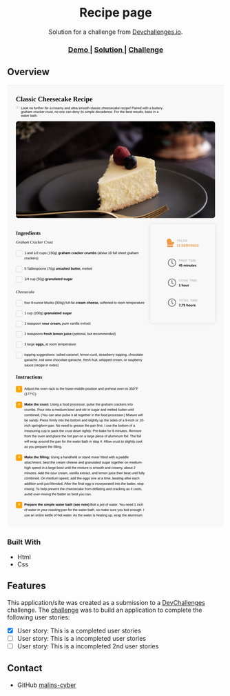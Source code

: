 
<h1 align="center">Recipe page</h1>

<div align="center">
   Solution for a challenge from  <a href="http://devchallenges.io" target="_blank">Devchallenges.io</a>.
</div>

<div align="center">
  <h3>
    <a href="https://recipe-pages.herokuapp.com">
      Demo
    </a>
    <span> | </span>
    <a href="https://github.com/malins-cyber/recipe-page">
      Solution
    </a>
    <span> | </span>
    <a href="http://devchallenges.io">
      Challenge
    </a>
  </h3>
</div>

<!-- OVERVIEW -->

## Overview

![screenshot](./public/images/recipe-page.jpg)


### Built With

- Html
- Css

## Features

This application/site was created as a submission to a [DevChallenges](https://devchallenges.io/challenges) challenge. The [challenge](https://devchallenges.io/challenges/TtUjDt19eIHxNQ4n5jps) was to build an application to complete the following user stories:

- [x] User story: This is a completed user stories
- [ ] User story: This is a incompleted user stories
- [ ] User story: This is a incompleted 2nd user stories

## Contact

- GitHub [malins-cyber](https://github.com/malins-cyber)
